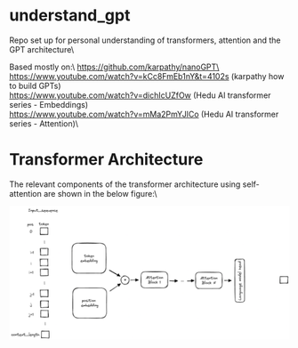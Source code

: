 # understand_gpt
Repo set up for personal understanding of transformers, attention and the GPT architecture\

Based mostly on:\ 
https://github.com/karpathy/nanoGPT\
https://www.youtube.com/watch?v=kCc8FmEb1nY&t=4102s (karpathy how to build GPTs)\
https://www.youtube.com/watch?v=dichIcUZfOw (Hedu AI transformer series - Embeddings)\
https://www.youtube.com/watch?v=mMa2PmYJlCo (Hedu AI transformer series - Attention)\

# Transformer Architecture

The relevant components of the transformer architecture using self-attention are shown in the below figure:\

![](./images/transformer.png)

